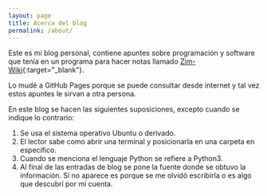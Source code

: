 ```yaml
---
layout: page
title: Acerca del blog
permalink: /about/
---
```


Este es mi blog personal, contiene apuntes sobre programación y software que tenía en un programa para hacer notas llamado [Zim-Wiki](http://zim-wiki.org/){:target="_blank"}.

Lo mudé a GitHub Pages porque se puede consultar desde internet y tal vez estos apuntes le sirvan a otra persona.

En este blog se hacen las siguientes suposiciones, excepto cuando se indique lo contrario:

1. Se usa el sistema operativo Ubuntu o derivado.
2. El lector sabe como abrir una terminal y posicionarla en una carpeta en específico.
3. Cuando se menciona el lenguaje Python se refiere a Python3.
4. Al final de las entradas de blog se pone la fuente donde se obtuvo la información. Si no aparece es porque se me olvidó escribirla o es algo que descubrí por mi cuenta.